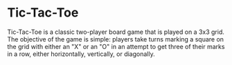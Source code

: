 # Tic-Tac-Toe
Tic-Tac-Toe is a classic two-player board game that is played on a 3x3 grid. The objective of the game is simple: players take turns marking a square on the grid with either an "X" or an "O" in an attempt to get three of their marks in a row, either horizontally, vertically, or diagonally.
